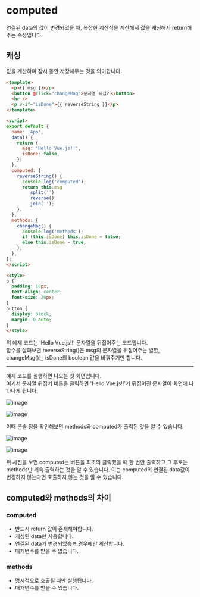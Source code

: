 # computed

연결된 data의 값이 변경되었을 때, 복잡한 계산식을 계산해서 값을 캐싱해서 return해주는 속성입니다.

## 캐싱

값을 계산하여 잠시 동안 저장해두는 것을 의미합니다.

```html
<template>
  <p>{{ msg }}</p>
  <button @click="changeMag">문자열 뒤집기</button>
  <hr />
  <p v-if="isDone">{{ reverseString }}</p>
</template>

<script>
export default {
  name: 'App',
  data() {
    return {
      msg: 'Hello Vue.js!!',
      isDone: false,
    };
  },
  computed: {
    reverseString() {
      console.log('computed');
      return this.msg
        .split('')
        .reverse()
        .join('');
    },
  },
  methods: {
    changeMag() {
      console.log('methods');
      if (this.isDone) this.isDone = false;
      else this.isDone = true;
    },
  },
};
</script>

<style>
p {
  padding: 10px;
  text-align: center;
  font-size: 20px;
}
button {
  display: block;
  margin: 0 auto;
}
</style>
```

위 예제 코드는 'Hello Vue.js!!' 문자열을 뒤집어주는 코드입니다.  
함수를 살펴보면 reverseString()은 msg의 문자열을 뒤집어주는 열할, changeMsg()는 isDone의 boolean 값을 바꿔주기만 합니다.

<hr />

예제 코드를 실행하면 나오는 첫 화면입니다.  
여기서 문자열 뒤집기 버튼을 클릭하면 'Hello Vue.js!!'가 뒤집어진 문자열이 화면에 나타나게 됩니다.

![image](https://user-images.githubusercontent.com/74242937/128501541-286bdd2c-4ee3-4a1a-80f5-0e2e3f0df80f.png)

![image](https://user-images.githubusercontent.com/74242937/128501658-9240afa4-2c48-4864-95da-d129524315c7.png)

이때 콘솔 창을 확인해보면 methods와 computed가 출력된 것을 알 수 있습니다.

![image](https://user-images.githubusercontent.com/74242937/128501697-425d5db3-712d-47f5-b426-9f6ea64d290e.png)

![image](https://user-images.githubusercontent.com/74242937/128501702-c1b3dcb1-946b-4cd2-9f5d-9303bc9c5466.png)

위 사진을 보면 computed는 버튼을 최초의 클릭했을 때 한 번만 출력하고 그 후로는 methods만 계속 출력하는 것을 알 수 있습니다. 이는 computed의 연결된 data값이 변경하지 않는다면 호출하지 않는 것을 알 수 있습니다.

## computed와 methods의 차이

### computed

- 반드시 return 값이 존재해야합니다.
- 캐싱된 data만 사용합니다.
- 연결된 data가 변경되었승ㄹ 경우에만 계산합니다.
- 매개변수를 받을 수 없습니다.

### methods

- 명시적으로 호출될 때만 실행됩니다.
- 매개변수를 받을 수 있습니다.
